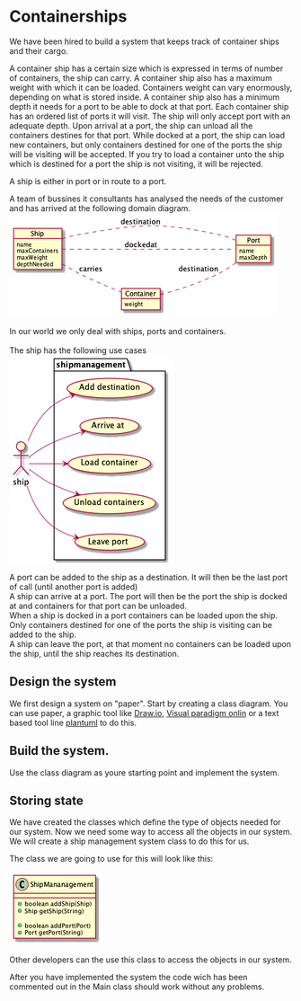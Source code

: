 # Containerships


We have been hired to build a system that keeps track of container ships and their cargo.

A container ship has a certain size which is expressed in terms of number of containers, the ship
can carry. A container ship also has a maximum weight with which it can be loaded. Containers weight
can vary enormously, depending on what is stored inside. A container ship also has a minimum depth it
needs for a port to be able to dock at that port.
Each container ship has an ordered list of ports it will visit. The ship will only accept port with an adequate depth. Upon arrival at a port, the ship can unload all the containers destines for that port.
While docked at a port, the ship can load new containers, but only containers destined for one of the ports the ship will be visiting will be accepted. If you try to load a container unto the ship which is destined for a port the ship is not visiting, it will be rejected.

A ship is either in port or in route to a port.

A team of bussines it consultants has analysed the needs of the customer and has arrived at the following domain diagram.
![Ship managment domain model](./ShipMananagement_DomainModel.png)  


In our world we only deal with ships, ports and containers.
<br><br>
The ship has the following use cases<br>
![Ship managment use case](./ShipMananagement_Use_Case.png)

A port can be added to the ship as a destination. It will then be the last port of call (until another port is added)  
A ship can arrive at a port. The port will then be the port the ship is docked at and containers for that port can be unloaded.  
When a ship is docked in a port containers can be loaded upon the ship. Only containers destined for one of the ports the ship is visiting can be added to the ship.  
A ship can leave the port, at that moment no containers can be loaded upon the ship, until the ship reaches its destination.  


## Design the system
We first design a system on "paper".
Start by creating a class diagram. 
You can use paper, a graphic tool like [Draw.io](https://app.diagrams.net/),
[Visual paradigm onlin](https://online.visual-paradigm.com/)
or a text based tool line [plantuml](https://plantuml.com/) to do this.

## Build the system.
Use the class diagram as youre starting point and implement the system.


## Storing state
We have created the classes which define the type of objects needed for our system.
Now we need some way to access all the objects in our system.
We will create a ship management system class to do this for us.

The class we are going to use for this will look like this:

![Ship managment system class](./ShipMananagement_System.png)

Other developers can the use this class to access the objects in our system.

After you have implemented the system the code wich has been commented out in the Main class should work without any problems.




